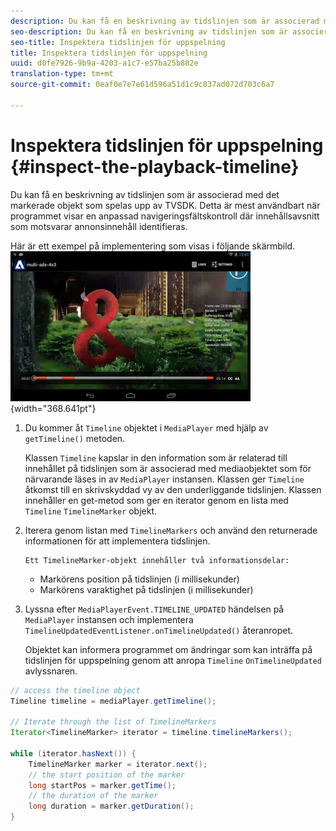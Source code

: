 ```yaml
---
description: Du kan få en beskrivning av tidslinjen som är associerad med det markerade objekt som spelas upp av TVSDK. Detta är mest användbart när programmet visar en anpassad navigeringsfältskontroll där innehållsavsnitt som motsvarar annonsinnehåll identifieras.
seo-description: Du kan få en beskrivning av tidslinjen som är associerad med det markerade objekt som spelas upp av TVSDK. Detta är mest användbart när programmet visar en anpassad navigeringsfältskontroll där innehållsavsnitt som motsvarar annonsinnehåll identifieras.
seo-title: Inspektera tidslinjen för uppspelning
title: Inspektera tidslinjen för uppspelning
uuid: d0fe7926-9b9a-4203-a1c7-e57ba25b882e
translation-type: tm+mt
source-git-commit: 0eaf0e7e7e61d596a51d1c9c837ad072d703c6a7

---
```



# Inspektera tidslinjen för uppspelning {#inspect-the-playback-timeline}

Du kan få en beskrivning av tidslinjen som är associerad med det markerade objekt som spelas upp av TVSDK. Detta är mest användbart när programmet visar en anpassad navigeringsfältskontroll där innehållsavsnitt som motsvarar annonsinnehåll identifieras.

Här är ett exempel på implementering som visas i följande skärmbild.  ![](assets/inspect-playback.jpg){width=&quot;368.641pt&quot;}

1. Du kommer åt `Timeline` objektet i `MediaPlayer` med hjälp av `getTimeline()` metoden.

   Klassen `Timeline` kapslar in den information som är relaterad till innehållet på tidslinjen som är associerad med mediaobjektet som för närvarande läses in av `MediaPlayer` instansen. Klassen ger `Timeline` åtkomst till en skrivskyddad vy av den underliggande tidslinjen. Klassen innehåller en get-metod som ger en iterator genom en lista med `Timeline` `TimelineMarker` objekt.

1. Iterera genom listan med `TimelineMarkers` och använd den returnerade informationen för att implementera tidslinjen.

       Ett TimelineMarker-objekt innehåller två informationsdelar:
   
   * Markörens position på tidslinjen (i millisekunder)
   * Markörens varaktighet på tidslinjen (i millisekunder)

1. Lyssna efter `MediaPlayerEvent.TIMELINE_UPDATED` händelsen på `MediaPlayer` instansen och implementera `TimelineUpdatedEventListener.onTimelineUpdated()` återanropet.

   Objektet kan informera programmet om ändringar som kan inträffa på tidslinjen för uppspelning genom att anropa `Timeline` `OnTimelineUpdated` avlyssnaren.

```java
// access the timeline object 
Timeline timeline = mediaPlayer.getTimeline(); 
 
// Iterate through the list of TimelineMarkers 
Iterator<TimelineMarker> iterator = timeline.timelineMarkers(); 
 
while (iterator.hasNext()) { 
    TimelineMarker marker = iterator.next(); 
    // the start position of the marker 
    long startPos = marker.getTime(); 
    // the duration of the marker 
    long duration = marker.getDuration(); 
}
```
